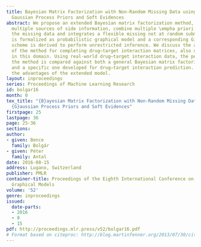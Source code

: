 ```yaml
---
title: Bayesian Matrix Factorization with Non-Random Missing Data using Informative
  Gaussian Process Priors and Soft Evidences
abstract: We propose an extended Bayesian matrix factorization method, which can incorporate
  multiple sources of side information, combine multiple \empha priori estimates for
  the missing data and integrates a flexible missing not at random submodel. The model
  is formalized as probabilistic graphical model and a corresponding Gibbs sampling
  scheme is derived to perform unrestricted inference. We discuss the application
  of the method for completing drug–target interaction matrices, also discussing specialties
  in this domain. Using real-world drug–target interaction data, the performance of
  the method is compared against both a general Bayesian matrix factorization method
  and a specific one developed for drug–target interaction prediction. Results demonstrate
  the advantages of the extended model.
layout: inproceedings
series: Proceedings of Machine Learning Research
id: bolgar16
month: 0
tex_title: "{B}ayesian Matrix Factorization with Non-Random Missing Data using Informative
  {G}aussian Process Priors and Soft Evidences"
firstpage: 25
lastpage: 36
page: 25-36
sections: 
author:
- given: Bence
  family: Bolgár
- given: Péter
  family: Antal
date: 2016-08-15
address: Lugano, Switzerland
publisher: PMLR
container-title: Proceedings of the Eighth International Conference on Probabilistic
  Graphical Models
volume: '52'
genre: inproceedings
issued:
  date-parts:
  - 2016
  - 8
  - 15
pdf: http://proceedings.mlr.press/v52/bolgar16.pdf
# Format based on citeproc: http://blog.martinfenner.org/2013/07/30/citeproc-yaml-for-bibliographies/
---
```

